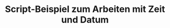 ---
layout: article
title: Script-Beispiel zum Arbeiten mit Zeit und Datum
description: 
  - Diese Vorlage zeigt Ihnen, wie Sie mit Zeitobjekten arbeiten können. Lernen Sie, wie Sie ein Datum hinzufügen, manipulieren, vergleichen oder formatieren können.
lang: de
weight: 50
isDraft: false
ref: Script_Working_with_Dates
category:
  - Script
  - Scripting
image: Script_Working_with_Dates_EN.png
download: Script_Working_with_Dates_EN.pbmx
overview_description:
overview_benefits:
overview_data_sources:
---